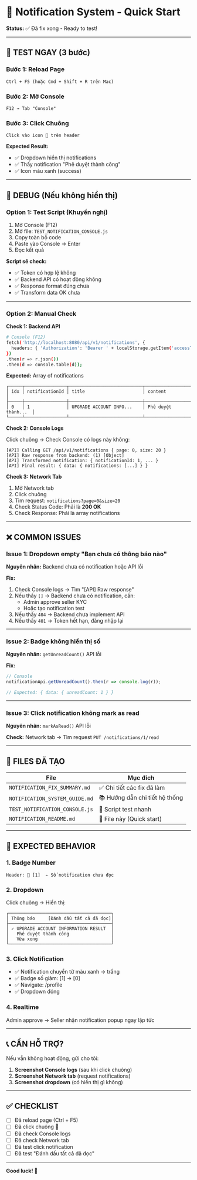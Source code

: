 # 🔔 Notification System - Quick Start

**Status:** ✅ Đã fix xong - Ready to test!

---

## 🚀 **TEST NGAY** (3 bước)

### **Bước 1: Reload Page**
```
Ctrl + F5 (hoặc Cmd + Shift + R trên Mac)
```

### **Bước 2: Mở Console**
```
F12 → Tab "Console"
```

### **Bước 3: Click Chuông**
```
Click vào icon 🔔 trên header
```

**Expected Result:**
- ✅ Dropdown hiển thị notifications
- ✅ Thấy notification "Phê duyệt thành công"
- ✅ Icon màu xanh (success)

---

## 🧪 **DEBUG (Nếu không hiển thị)**

### **Option 1: Test Script (Khuyến nghị)**

1. Mở Console (F12)
2. Mở file: `TEST_NOTIFICATION_CONSOLE.js`
3. Copy toàn bộ code
4. Paste vào Console → Enter
5. Đọc kết quả

**Script sẽ check:**
- ✅ Token có hợp lệ không
- ✅ Backend API có hoạt động không
- ✅ Response format đúng chưa
- ✅ Transform data OK chưa

---

### **Option 2: Manual Check**

**Check 1: Backend API**
```bash
# Console (F12)
fetch('http://localhost:8080/api/v1/notifications', {
  headers: { 'Authorization': 'Bearer ' + localStorage.getItem('accessToken') }
})
.then(r => r.json())
.then(d => console.table(d));
```

**Expected:** Array of notifications
```
┌─────┬────────────────┬────────────────────────────┬─────────────────────┐
│ idx │ notificationId │ title                      │ content             │
├─────┼────────────────┼────────────────────────────┼─────────────────────┤
│ 0   │ 1              │ UPGRADE ACCOUNT INFO...    │ Phê duyệt thành...  │
└─────┴────────────────┴────────────────────────────┴─────────────────────┘
```

**Check 2: Console Logs**

Click chuông → Check Console có logs này không:
```
[API] Calling GET /api/v1/notifications { page: 0, size: 20 }
[API] Raw response from backend: (1) [Object]
[API] Transformed notification: { notificationId: 1, ... }
[API] Final result: { data: { notifications: [...] } }
```

**Check 3: Network Tab**

1. Mở Network tab
2. Click chuông
3. Tìm request: `notifications?page=0&size=20`
4. Check Status Code: Phải là **200 OK**
5. Check Response: Phải là array notifications

---

## ❌ **COMMON ISSUES**

### **Issue 1: Dropdown empty "Bạn chưa có thông báo nào"**

**Nguyên nhân:** Backend chưa có notification hoặc API lỗi

**Fix:**
1. Check Console logs → Tìm "[API] Raw response"
2. Nếu thấy `[]` → Backend chưa có notification, cần:
   - Admin approve seller KYC
   - Hoặc tạo notification test
3. Nếu thấy `404` → Backend chưa implement API
4. Nếu thấy `401` → Token hết hạn, đăng nhập lại

---

### **Issue 2: Badge không hiển thị số**

**Nguyên nhân:** `getUnreadCount()` API lỗi

**Fix:**
```javascript
// Console
notificationApi.getUnreadCount().then(r => console.log(r));

// Expected: { data: { unreadCount: 1 } }
```

---

### **Issue 3: Click notification không mark as read**

**Nguyên nhân:** `markAsRead()` API lỗi

**Check:** Network tab → Tìm request `PUT /notifications/1/read`

---

## 📄 **FILES ĐÃ TẠO**

| File | Mục đích |
|------|----------|
| `NOTIFICATION_FIX_SUMMARY.md` | ✅ Chi tiết các fix đã làm |
| `NOTIFICATION_SYSTEM_GUIDE.md` | 📚 Hướng dẫn chi tiết hệ thống |
| `TEST_NOTIFICATION_CONSOLE.js` | 🧪 Script test nhanh |
| `NOTIFICATION_README.md` | 📖 File này (Quick start) |

---

## 🎯 **EXPECTED BEHAVIOR**

### **1. Badge Number**
```
Header: 🔔 [1]  ← Số notification chưa đọc
```

### **2. Dropdown**
Click chuông → Hiển thị:
```
┌───────────────────────────────────────┐
│ Thông báo     [Đánh dấu tất cả đã đọc]│
├───────────────────────────────────────┤
│ ✓ UPGRADE ACCOUNT INFORMATION RESULT  │
│   Phê duyệt thành công                │
│   Vừa xong                            │
└───────────────────────────────────────┘
```

### **3. Click Notification**
- ✅ Notification chuyển từ màu xanh → trắng
- ✅ Badge số giảm: [1] → [0]
- ✅ Navigate: /profile
- ✅ Dropdown đóng

### **4. Realtime**
Admin approve → Seller nhận notification popup ngay lập tức

---

## 📞 **CẦN HỖ TRỢ?**

Nếu vẫn không hoạt động, gửi cho tôi:

1. **Screenshot Console logs** (sau khi click chuông)
2. **Screenshot Network tab** (request notifications)
3. **Screenshot dropdown** (có hiển thị gì không)

---

## ✅ **CHECKLIST**

- [ ] Đã reload page (Ctrl + F5)
- [ ] Đã click chuông 🔔
- [ ] Đã check Console logs
- [ ] Đã check Network tab
- [ ] Đã test click notification
- [ ] Đã test "Đánh dấu tất cả đã đọc"

---

**Good luck! 🚀**

